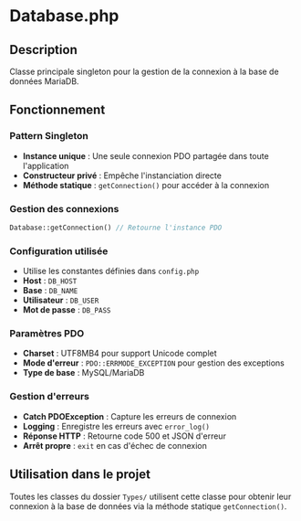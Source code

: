 # Database.php

## Description
Classe principale singleton pour la gestion de la connexion à la base de données MariaDB.

## Fonctionnement

### Pattern Singleton
- **Instance unique** : Une seule connexion PDO partagée dans toute l'application
- **Constructeur privé** : Empêche l'instanciation directe
- **Méthode statique** : `getConnection()` pour accéder à la connexion

### Gestion des connexions
```php
Database::getConnection() // Retourne l'instance PDO
```

### Configuration utilisée
- Utilise les constantes définies dans `config.php`
- **Host** : `DB_HOST`
- **Base** : `DB_NAME` 
- **Utilisateur** : `DB_USER`
- **Mot de passe** : `DB_PASS`

### Paramètres PDO
- **Charset** : UTF8MB4 pour support Unicode complet
- **Mode d'erreur** : `PDO::ERRMODE_EXCEPTION` pour gestion des exceptions
- **Type de base** : MySQL/MariaDB

### Gestion d'erreurs
- **Catch PDOException** : Capture les erreurs de connexion
- **Logging** : Enregistre les erreurs avec `error_log()`
- **Réponse HTTP** : Retourne code 500 et JSON d'erreur
- **Arrêt propre** : `exit` en cas d'échec de connexion

## Utilisation dans le projet
Toutes les classes du dossier `Types/` utilisent cette classe pour obtenir leur connexion à la base de données via la méthode statique `getConnection()`.

